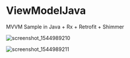 # ViewModelJava
MVVM Sample in Java + Rx + Retrofit + Shimmer

![screenshot_1544989210](https://user-images.githubusercontent.com/8480639/50058045-ecbd5a80-0198-11e9-9705-d514330c3a16.png)

![screenshot_1544989211](https://user-images.githubusercontent.com/8480639/50058051-0199ee00-0199-11e9-8944-afb95353711b.png)
